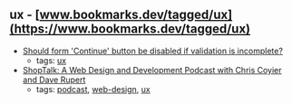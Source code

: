 ux - [www.bookmarks.dev/tagged/ux](https://www.bookmarks.dev/tagged/ux)
---
* [Should form 'Continue' button be disabled if validation is incomplete?](https://ux.stackexchange.com/questions/73728/should-form-continue-button-be-disabled-if-validation-is-incomplete/73731)
    * tags: [ux](../tagged/ux.md)
* [ShopTalk: A Web Design and Development Podcast with Chris Coyier and Dave Rupert](http://shoptalkshow.com/)
    * tags: [podcast](../tagged/podcast.md), [web-design](../tagged/web-design.md), [ux](../tagged/ux.md)
